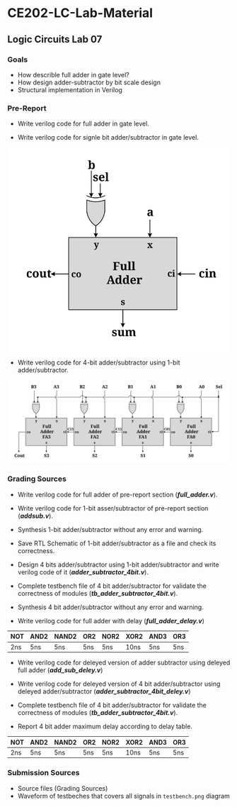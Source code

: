 # CE202-LC-Lab-Material

## Logic Circuits Lab 07

### Goals

- How describle full adder in gate level?
- How design adder-subtractor by bit scale design
- Structural implementation in Verilog

### Pre-Report
* Write verilog code for full adder in gate level.

* Write verilog code for signle bit adder/subtractor in gate level.

![ADDSUB](./raw/addsub.svg)

* Write verilog code for 4-bit adder/subtractor using 1-bit adder/subtractor.

![ADDSUB](./raw/addersubtractor.svg)


### Grading Sources

* Write verilog code for full adder of pre-report section (***full_adder.v***).

* Write verilog code for 1-bit asser/subtractor of pre-report section (***addsub.v***).

* Synthesis 1-bit adder/subtractor without any error and warning.

* Save RTL Schematic of 1-bit adder/subtractor as a file and check its correctness.

* Design 4 bits adder/subtractor using 1-bit adder/subtractor and write verilog code of it (***adder_subtractor_4bit.v***).

* Complete testbench file of 4 bit adder/subtractor for validate the correctness of modules (***tb_adder_subtractor_4bit.v***).

* Synthesis 4 bit adder/subtractor without any error and warning.

* Write verilog code for full adder with delay (***full_adder_delay.v***)

| NOT | AND2 | NAND2 | OR2 | NOR2 | XOR2 | AND3 | OR3 |
|-----|------|-------|-----|------|------|------|-----| 
| 2ns | 5ns  |  5ns  | 5ns |  5ns | 10ns | 5ns  | 5ns |
 
* Write verilog code for deleyed version of adder subtractor  using deleyed full adder (***add_sub_deley.v***)

* Write verilog code for deleyed version of 4 bit adder/subtractor  using deleyed adder/subtractor (***adder_subtractor_4bit_deley.v***)

* Complete testbench file of 4 bit adder/subtractor for validate the correctness of modules (***tb_adder_subtractor_4bit.v***).

* Report 4 bit adder maximum delay according to delay table.

| NOT | AND2 | NAND2 | OR2 | NOR2 | XOR2 | AND3 | OR3 |
|-----|------|-------|-----|------|------|------|-----| 
| 2ns | 5ns  |  5ns  | 5ns |  5ns | 10ns | 5ns  | 5ns |

### Submission Sources
* Source files (Grading Sources)
* Waveform of testbeches that covers all signals in `testbench.png` diagram
